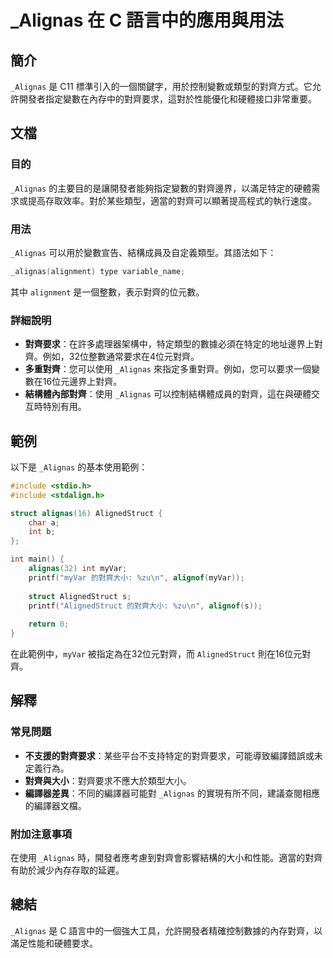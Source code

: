 <!--
Meta Description: # _Alignas 在 C 語言中的應用與用法 ## 簡介 `_Alignas` 是 C11 標準引入的一個關鍵字，用於控制變數或類型的對齊方式。它允許開發者指定變數在內存中的對齊要求，這對於性能優化和硬體接口非常重要。 ## 文檔 ### 目的 `_Alignas` 的主要目的是讓開發者能夠指定...
Meta Keywords: _alignas, alignedstruct, myvar, int, alignment
-->

# _Alignas 在 C 語言中的應用與用法

## 簡介
`_Alignas` 是 C11 標準引入的一個關鍵字，用於控制變數或類型的對齊方式。它允許開發者指定變數在內存中的對齊要求，這對於性能優化和硬體接口非常重要。

## 文檔
### 目的
`_Alignas` 的主要目的是讓開發者能夠指定變數的對齊邊界，以滿足特定的硬體需求或提高存取效率。對於某些類型，適當的對齊可以顯著提高程式的執行速度。

### 用法
`_Alignas` 可以用於變數宣告、結構成員及自定義類型。其語法如下：

```c
_alignas(alignment) type variable_name;
```

其中 `alignment` 是一個整數，表示對齊的位元數。

### 詳細說明
- **對齊要求**：在許多處理器架構中，特定類型的數據必須在特定的地址邊界上對齊。例如，32位整數通常要求在4位元對齊。
- **多重對齊**：您可以使用 `_Alignas` 來指定多重對齊。例如，您可以要求一個變數在16位元邊界上對齊。
- **結構體內部對齊**：使用 `_Alignas` 可以控制結構體成員的對齊，這在與硬體交互時特別有用。

## 範例
以下是 `_Alignas` 的基本使用範例：

```c
#include <stdio.h>
#include <stdalign.h>

struct alignas(16) AlignedStruct {
    char a;
    int b;
};

int main() {
    alignas(32) int myVar;
    printf("myVar 的對齊大小: %zu\n", alignof(myVar));
    
    struct AlignedStruct s;
    printf("AlignedStruct 的對齊大小: %zu\n", alignof(s));
    
    return 0;
}
```

在此範例中，`myVar` 被指定為在32位元對齊，而 `AlignedStruct` 則在16位元對齊。

## 解釋
### 常見問題
- **不支援的對齊要求**：某些平台不支持特定的對齊要求，可能導致編譯錯誤或未定義行為。
- **對齊與大小**：對齊要求不應大於類型大小。
- **編譯器差異**：不同的編譯器可能對 `_Alignas` 的實現有所不同，建議查閱相應的編譯器文檔。

### 附加注意事項
在使用 `_Alignas` 時，開發者應考慮到對齊會影響結構的大小和性能。適當的對齊有助於減少內存存取的延遲。

## 總結
`_Alignas` 是 C 語言中的一個強大工具，允許開發者精確控制數據的內存對齊，以滿足性能和硬體要求。
